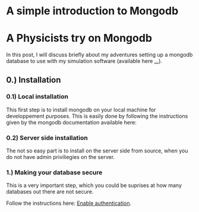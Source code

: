 # A simple introduction to Mongodb

# A Physicists try on Mongodb

In this post, I will discuss briefly about my adventures setting up a mongodb database to use with my simulation
software (available here [...](...)).

## 0.) Installation

### 0.1) Local installation
This first step is to install mongodb on your local machine for developpement purposes. This is easily done by following the instructions given by the mongodb documentation available here:


### 0.2) Server side installation

The not so easy part is to install on the server side from source, when you do not have admin priviliegies on the server.





### 1.) Making your database secure

This is a very important step, which you could be suprises at how many databases out there are not secure.

Follow the instructions here: [Enable authentication](https://docs.mongodb.com/manual/tutorial/enable-authentication/).

